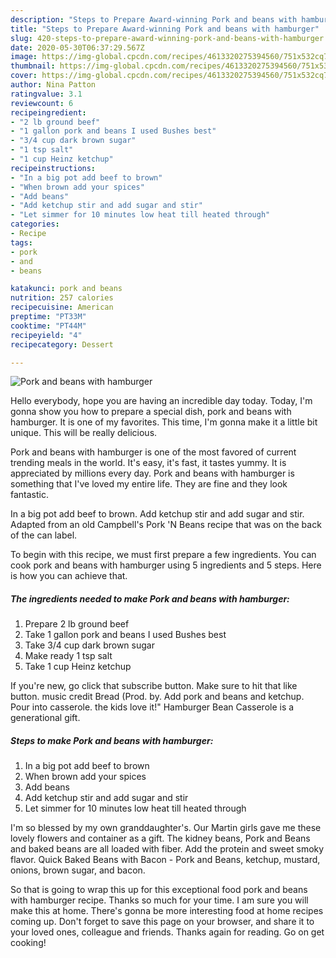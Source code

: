 ```yaml
---
description: "Steps to Prepare Award-winning Pork and beans with hamburger"
title: "Steps to Prepare Award-winning Pork and beans with hamburger"
slug: 420-steps-to-prepare-award-winning-pork-and-beans-with-hamburger
date: 2020-05-30T06:37:29.567Z
image: https://img-global.cpcdn.com/recipes/4613320275394560/751x532cq70/pork-and-beans-with-hamburger-recipe-main-photo.jpg
thumbnail: https://img-global.cpcdn.com/recipes/4613320275394560/751x532cq70/pork-and-beans-with-hamburger-recipe-main-photo.jpg
cover: https://img-global.cpcdn.com/recipes/4613320275394560/751x532cq70/pork-and-beans-with-hamburger-recipe-main-photo.jpg
author: Nina Patton
ratingvalue: 3.1
reviewcount: 6
recipeingredient:
- "2 lb ground beef"
- "1 gallon pork and beans I used Bushes best"
- "3/4 cup dark brown sugar"
- "1 tsp salt"
- "1 cup Heinz ketchup"
recipeinstructions:
- "In a big pot add beef to brown"
- "When brown add your spices"
- "Add beans"
- "Add ketchup stir and add sugar and stir"
- "Let simmer for 10 minutes low heat till heated through"
categories:
- Recipe
tags:
- pork
- and
- beans

katakunci: pork and beans 
nutrition: 257 calories
recipecuisine: American
preptime: "PT33M"
cooktime: "PT44M"
recipeyield: "4"
recipecategory: Dessert

---
```



![Pork and beans with hamburger](https://img-global.cpcdn.com/recipes/4613320275394560/751x532cq70/pork-and-beans-with-hamburger-recipe-main-photo.jpg)

Hello everybody, hope you are having an incredible day today. Today, I'm gonna show you how to prepare a special dish, pork and beans with hamburger. It is one of my favorites. This time, I'm gonna make it a little bit unique. This will be really delicious.

Pork and beans with hamburger is one of the most favored of current trending meals in the world. It's easy, it's fast, it tastes yummy. It is appreciated by millions every day. Pork and beans with hamburger is something that I've loved my entire life. They are fine and they look fantastic.

In a big pot add beef to brown. Add ketchup stir and add sugar and stir. Adapted from an old Campbell&#39;s Pork &#39;N Beans recipe that was on the back of the can label.


To begin with this recipe, we must first prepare a few ingredients. You can cook pork and beans with hamburger using 5 ingredients and 5 steps. Here is how you can achieve that.

<!--inarticleads1-->

##### The ingredients needed to make Pork and beans with hamburger:

1. Prepare 2 lb ground beef
1. Take 1 gallon pork and beans I used Bushes best
1. Take 3/4 cup dark brown sugar
1. Make ready 1 tsp salt
1. Take 1 cup Heinz ketchup


If you&#39;re new, go click that subscribe button. Make sure to hit that like button. music credit Bread (Prod. by. Add pork and beans and ketchup. Pour into casserole. the kids love it!&#34; Hamburger Bean Casserole is a generational gift. 

<!--inarticleads2-->

##### Steps to make Pork and beans with hamburger:

1. In a big pot add beef to brown
1. When brown add your spices
1. Add beans
1. Add ketchup stir and add sugar and stir
1. Let simmer for 10 minutes low heat till heated through


I&#39;m so blessed by my own granddaughter&#39;s. Our Martin girls gave me these lovely flowers and container as a gift. The kidney beans, Pork and Beans and baked beans are all loaded with fiber. Add the protein and sweet smoky flavor. Quick Baked Beans with Bacon - Pork and Beans, ketchup, mustard, onions, brown sugar, and bacon. 

So that is going to wrap this up for this exceptional food pork and beans with hamburger recipe. Thanks so much for your time. I am sure you will make this at home. There's gonna be more interesting food at home recipes coming up. Don't forget to save this page on your browser, and share it to your loved ones, colleague and friends. Thanks again for reading. Go on get cooking!
